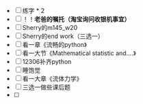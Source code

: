 - [ ] 练字 * 2
- [ ] ！！**老爸的嘱托（淘宝询问收银机事宜）**
- [ ] Sherry的m145_w20
- [ ] Sherry的end work（三选一）
- [ ] 看一章《流畅的python》
- [ ] 看一大节《Mathematical statistic and....》
- [ ] 12306补齐python
- [ ] 睡饱觉
- [ ] 看一大章《流体力学》
- [ ] 三选一做些课后题
- [ ] 